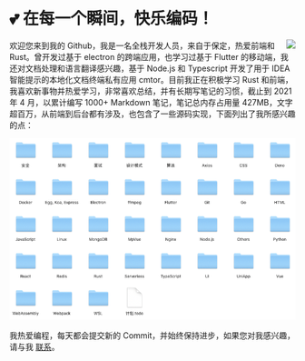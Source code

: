 # 💕 在每一个瞬间，快乐编码！


<!-- [![wtklbm](https://github-profile-trophy.vercel.app/?username=wtklbm&no-bg=true&no-frame=true&theme=onedark&title=Commit&column=1)](https://github.com/ryo-ma/github-profile-trophy) -->

<!-- [![Top Langs](https://github-readme-stats.vercel.app/api/top-langs/?username=wtklbm&layout=compact&hide_title)](https://github.com/wtklbm) -->

<img align="right" src="https://github-readme-stats.vercel.app/api?username=wtklbm&show_icons=true&theme=graywhite&count_private=true"  />
欢迎您来到我的 Github，我是一名全栈开发人员，来自于保定，热爱前端和 Rust。曾开发过基于 electron 的跨端应用，也学习过基于 Flutter 的移动端，我还对文档处理和语言翻译感兴趣，基于 Node.js 和 Typescript 开发了用于 IDEA 智能提示的本地化文档终端私有应用 cmtor。目前我正在积极学习 Rust 和前端，我喜欢新事物并热爱学习，非常喜欢总结，并有长期写笔记的习惯，截止到 2021 年 4 月，以累计编写 1000+ Markdown 笔记，笔记总内存占用量 427MB，文字超百万，从前端到后台都有涉及，也包含了一些源码实现，下面列出了我所感兴趣的点：

![2021-04-10 15.40.07](./assets/2021-04-10%2015.40.07.png)



我热爱编程，每天都会提交新的 Commit，并始终保持进步，如果您对我感兴趣，请与我 [联系](mailto:wtklbm@gmail.com)。

